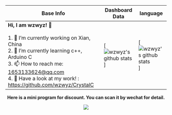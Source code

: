 |Base Info|Dashboard Data|language|
|----------------------------------------------------------------------|----------------------------------------------------------------------|-----------------------------------------------------------|
| __Hi, I am wzwyz! 👋__<br/><br/>1. 🔭 I’m currently working on Xian, China<br/>2. 🌱 I’m currently learning c++, Arduino C<br/>3. 📫 How to reach me: 1653133624@qq.com<br/>4. 💬 Have a look at my work! : https://github.com/wzwyz/CrystalC | [![wzwyz's github stats](https://github-readme-stats.vercel.app/api?username=wzwyz&show_icons=true&theme=dracula)] | [![wzwyz's github stats](https://github-readme-stats.vercel.app/api/top-langs/?username=wzwyz&layout=donut-vertical)] |
<div align=center><b>Here is a mini program for discount. You can scan it by wechat for detail.</b></div>

<p align="center">
  <img src="./qr.jpg" />
</p>
